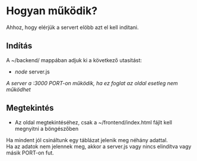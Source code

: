 # Hogyan működik?

Ahhoz, hogy elérjük a servert elöbb azt el kell indítani.
## Indítás

A ~/backend/ mappában adjuk ki a következő utasítást:
- *node* server.js

*A server a :3000 PORT-on működik, ha ez foglat az oldal esetleg nem működhet*

## Megtekintés
- Az oldal megtekintéséhez, csak a ~/frontend/index.html fájlt kell megnyitni a böngészőben

Ha mindent jól csináltunk egy táblázat jelenik meg néhány adattal.<br>
Ha az adatok nem jelennek meg, akkor a server.js vagy nincs elindítva vagy másik PORT-on fut.
